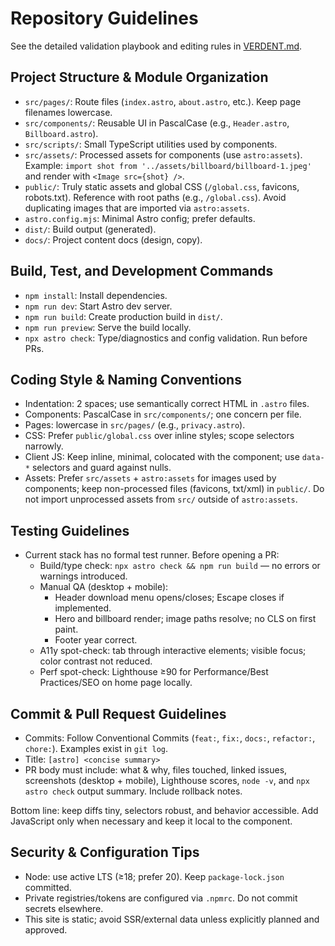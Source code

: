 # Repository Guidelines

See the detailed validation playbook and editing rules in [VERDENT.md](VERDENT.md).

## Project Structure & Module Organization
- `src/pages/`: Route files (`index.astro`, `about.astro`, etc.). Keep page filenames lowercase.
- `src/components/`: Reusable UI in PascalCase (e.g., `Header.astro`, `Billboard.astro`).
- `src/scripts/`: Small TypeScript utilities used by components.
- `src/assets/`: Processed assets for components (use `astro:assets`). Example: `import shot from '../assets/billboard/billboard-1.jpeg'` and render with `<Image src={shot} />`.
- `public/`: Truly static assets and global CSS (`/global.css`, favicons, robots.txt). Reference with root paths (e.g., `/global.css`). Avoid duplicating images that are imported via `astro:assets`.
- `astro.config.mjs`: Minimal Astro config; prefer defaults.
- `dist/`: Build output (generated).
- `docs/`: Project content docs (design, copy).

## Build, Test, and Development Commands
- `npm install`: Install dependencies.
- `npm run dev`: Start Astro dev server.
- `npm run build`: Create production build in `dist/`.
- `npm run preview`: Serve the build locally.
- `npx astro check`: Type/diagnostics and config validation. Run before PRs.

## Coding Style & Naming Conventions
- Indentation: 2 spaces; use semantically correct HTML in `.astro` files.
- Components: PascalCase in `src/components/`; one concern per file.
- Pages: lowercase in `src/pages/` (e.g., `privacy.astro`).
- CSS: Prefer `public/global.css` over inline styles; scope selectors narrowly.
- Client JS: Keep inline, minimal, colocated with the component; use `data-*` selectors and guard against nulls.
- Assets: Prefer `src/assets` + `astro:assets` for images used by components; keep non-processed files (favicons, txt/xml) in `public/`. Do not import unprocessed assets from `src/` outside of `astro:assets`.

## Testing Guidelines
- Current stack has no formal test runner. Before opening a PR:
  - Build/type check: `npx astro check && npm run build` — no errors or warnings introduced.
  - Manual QA (desktop + mobile):
    - Header download menu opens/closes; Escape closes if implemented.
    - Hero and billboard render; image paths resolve; no CLS on first paint.
    - Footer year correct.
  - A11y spot-check: tab through interactive elements; visible focus; color contrast not reduced.
  - Perf spot-check: Lighthouse ≥90 for Performance/Best Practices/SEO on home page locally.

## Commit & Pull Request Guidelines
- Commits: Follow Conventional Commits (`feat:`, `fix:`, `docs:`, `refactor:`, `chore:`). Examples exist in `git log`.
- Title: `[astro] <concise summary>`
- PR body must include: what & why, files touched, linked issues, screenshots (desktop + mobile), Lighthouse scores, `node -v`, and `npx astro check` output summary. Include rollback notes.

Bottom line: keep diffs tiny, selectors robust, and behavior accessible. Add JavaScript only when necessary and keep it local to the component.

## Security & Configuration Tips
- Node: use active LTS (≥18; prefer 20). Keep `package-lock.json` committed.
- Private registries/tokens are configured via `.npmrc`. Do not commit secrets elsewhere.
- This site is static; avoid SSR/external data unless explicitly planned and approved.
